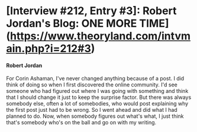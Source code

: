 # [Interview #212, Entry #3]: Robert Jordan's Blog: ONE MORE TIME](https://www.theoryland.com/intvmain.php?i=212#3)

#### Robert Jordan

For Corin Ashaman, I've never changed anything because of a post. I did think of doing so when I first discovered the online community. I'd see someone who had figured out where I was going with something and think that I should change it just to keep the surprise factor. But there was always somebody else, often a lot of somebodies, who would post explaining why the first post just had to be wrong. So I went ahead and did what I had planned to do. Now, when somebody figures out what's what, I just think that's somebody who's on the ball and go on with my writing.

